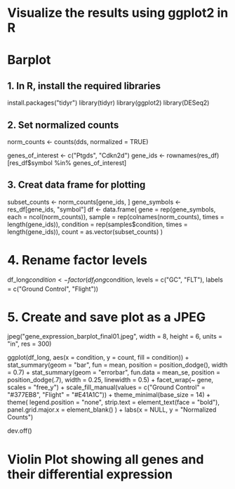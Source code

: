 # Visualize the results using ggplot2 in R

# Barplot

## 1. In R, install the required libraries

install.packages("tidyr")
library(tidyr)
library(ggplot2)
library(DESeq2)

## 2. Set normalized counts
norm_counts <- counts(dds, normalized = TRUE)

genes_of_interest <- c("Ptgds", "Cdkn2d")
gene_ids <- rownames(res_df)[res_df$symbol %in% genes_of_interest]

## 3. Creat data frame for plotting
subset_counts <- norm_counts[gene_ids, ]
gene_symbols <- res_df[gene_ids, "symbol"]
df <- data.frame(
  gene = rep(gene_symbols, each = ncol(norm_counts)),
  sample = rep(colnames(norm_counts), times = length(gene_ids)),
  condition = rep(samples$condition, times = length(gene_ids)),
  count = as.vector(subset_counts)
)

# 4. Rename factor levels
df_long$condition <- factor(df_long$condition, 
                            levels = c("GC", "FLT"), 
                            labels = c("Ground Control", "Flight"))

# 5. Create and save plot as a JPEG
jpeg("gene_expression_barplot_final01.jpeg", width = 8, height = 6, units = "in", res = 300)

ggplot(df_long, aes(x = condition, y = count, fill = condition)) +
  stat_summary(geom = "bar", fun = mean, position = position_dodge(), width = 0.7) +
  stat_summary(geom = "errorbar", fun.data = mean_se, 
               position = position_dodge(.7), width = 0.25, linewidth = 0.5) +
  facet_wrap(~ gene, scales = "free_y") +
  scale_fill_manual(values = c("Ground Control" = "#377EB8", "Flight" = "#E41A1C")) +
  theme_minimal(base_size = 14) +
  theme(
    legend.position = "none",
    strip.text = element_text(face = "bold"),
    panel.grid.major.x = element_blank()
  ) +
  labs(x = NULL, y = "Normalized Counts")

dev.off()


# Violin Plot showing all genes and their differential expression 





